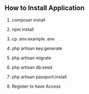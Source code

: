 ## How to Install Application

1. composer install

2. npm install

3. cp .env.example .env

4. php artisan key:generate

5. php artisan migrate

6. php artisan db:seed

7. php artisan passport:install

8. Register to have Access
